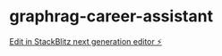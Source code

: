 # graphrag-career-assistant

[Edit in StackBlitz next generation editor ⚡️](https://stackblitz.com/~/github.com/Xindranil/graphrag-career-assistant)